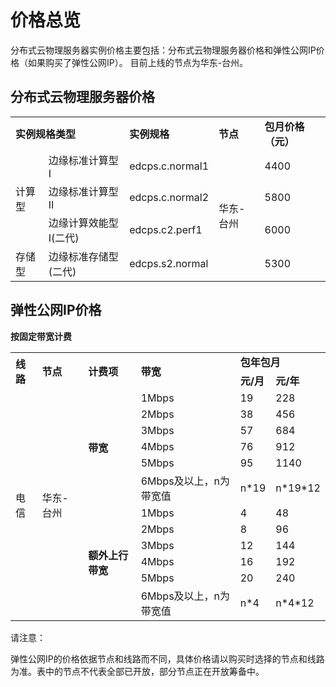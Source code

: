 # 价格总览

分布式云物理服务器实例价格主要包括：分布式云物理服务器价格和弹性公网IP价格（如果购买了弹性公网IP）。
目前上线的节点为华东-台州。

## 分布式云物理服务器价格


<table>
    <tr>
        <td colspan="2"><B>实例规格类型</B></td> 
        <td ><B>实例规格</B></td> 
	<td ><B>节点</B></td> 
	<td ><B>包月价格（元）</B></td>	
    </tr>
    <tr>   
        <td rowspan="3">计算型</td>
		<td >边缘标准计算型Ⅰ</td>
		<td >edcps.c.normal1</td>
	        <td  rowspan="4">华东-台州</td>
		<td >4400</td>
    </tr>
	<tr>   
		<td >边缘标准计算型Ⅱ</td>
		<td >edcps.c.normal2</td>
		<td >5800</td>
    </tr>
	<tr>   
		<td >边缘计算效能型Ⅰ(二代)</td>
		<td >edcps.c2.perf1</td>
		<td >6000</td>
    </tr>
	<tr>   
		<td >存储型</td>
		<td >边缘标准存储型(二代)</td>
		<td >edcps.s2.normal</td>
		<td >5300</td>
    </tr>
</table>



## 弹性公网IP价格

**按固定带宽计费**

<table>
   <tr>
       <td rowspan="2"><B>线路</B></td>
       <td rowspan="2"><B>节点</B></td>
       <td rowspan="2"><B>计费项</B></td>
       <td rowspan="2"><B>带宽</B></td>
       <td colspan="2"><B>包年包月</B></td>
   </tr>
   <tr>
       <td><B>元/月</B></td>
       <td><B>元/年</B></td>
   </tr>
   <tr>
      <td rowspan="12">电信</td>
      <td rowspan="12">华东-台州<br/>
      <td rowspan="6"><B>带宽</B></td>
      <td>1Mbps</td>
      <td>19</td>
      <td>228</td>
   </tr>
   <tr>
      <td>2Mbps</td>
      <td>38</td>
      <td>456</td>
   </tr>
   <tr>
     <td>3Mbps</td>
     <td>57</td>
     <td>684</td>
   </tr>
   <tr>
     <td>4Mbps</td>
     <td>76</td>
     <td>912</td>
   </tr>
   <tr>
     <td>5Mbps</td>
     <td>95</td>
     <td>1140</td>
   </tr>
   <tr>
     <td>6Mbps及以上，n为带宽值</td>
     <td>n*19</td>
     <td>n*19*12</td>
  </tr>
  <tr>
        <td rowspan="6"><B>额外上行带宽</B></td>
        <td>1Mbps</td>
        <td>4</td>
        <td>48</td>
    </tr>
    <tr>
        <td>2Mbps</td>
        <td>8</td>
        <td>96</td>
    </tr>
    <tr>
        <td>3Mbps</td>
        <td>12</td>
        <td>144</td>
    </tr>
    <tr>
        <td>4Mbps</td>
        <td>16</td>
        <td>192</td>
    </tr>
    <tr>
        <td>5Mbps</td>
        <td>20</td>
        <td>240</td>
    </tr>
    <tr>
        <td>6Mbps及以上，n为带宽值</td>
        <td>n*4</td>
        <td>n*4*12</td>
    </tr>
</table>



请注意：

弹性公网IP的价格依据节点和线路而不同，具体价格请以购买时选择的节点和线路为准。表中的节点不代表全部已开放，部分节点正在开放筹备中。

